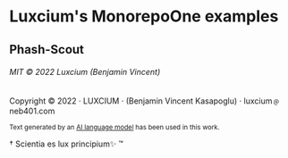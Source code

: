 # Luxcium's MonorepoOne examples

## Phash-Scout

###### MIT © 2022 Luxcium (Benjamin Vincent)

Copyright © 2022 · LUXCIUM · (Benjamin Vincent Kasapoglu) · luxcium﹫neb401.com

<sup>Text generated by an [AI language model](https://openai.com/) has been used in this work.</sup>

† Scientia es lux principium✨ ™
